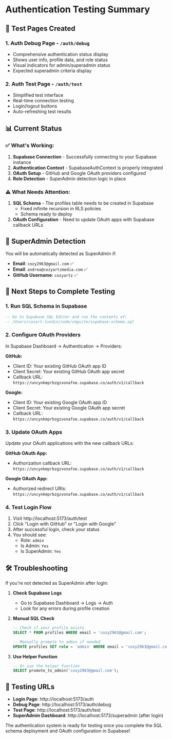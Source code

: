 # Authentication Testing Summary

## 🧪 Test Pages Created

### 1. **Auth Debug Page** - `/auth/debug`
- Comprehensive authentication status display
- Shows user info, profile data, and role status
- Visual indicators for admin/superadmin status
- Expected superadmin criteria display

### 2. **Auth Test Page** - `/auth/test`
- Simplified test interface
- Real-time connection testing
- Login/logout buttons
- Auto-refreshing test results

## 📊 Current Status

### ✅ What's Working:
1. **Supabase Connection** - Successfully connecting to your Supabase instance
2. **Authentication Context** - SupabaseAuthContext is properly integrated
3. **OAuth Setup** - GitHub and Google OAuth providers configured
4. **Role Detection** - SuperAdmin detection logic in place

### ⚠️ What Needs Attention:
1. **SQL Schema** - The profiles table needs to be created in Supabase
   - Fixed infinite recursion in RLS policies
   - Schema ready to deploy
2. **OAuth Configuration** - Need to update OAuth apps with Supabase callback URLs

## 🔑 SuperAdmin Detection

You will be automatically detected as SuperAdmin if:
- **Email**: `cozy2963@gmail.com` ✅
- **Email**: `andrea@cozyartzmedia.com` ✅
- **GitHub Username**: `cozyartz` ✅

## 📝 Next Steps to Complete Testing

### 1. Run SQL Schema in Supabase
```sql
-- Go to Supabase SQL Editor and run the contents of:
-- /Users/cozart-lundin/code/cmgsite/supabase-schema.sql
```

### 2. Configure OAuth Providers
In Supabase Dashboard → Authentication → Providers:

**GitHub:**
- Client ID: Your existing GitHub OAuth app ID
- Client Secret: Your existing GitHub OAuth app secret
- Callback URL: `https://uncynkmprbzgzvonafoe.supabase.co/auth/v1/callback`

**Google:**
- Client ID: Your existing Google OAuth app ID
- Client Secret: Your existing Google OAuth app secret
- Callback URL: `https://uncynkmprbzgzvonafoe.supabase.co/auth/v1/callback`

### 3. Update OAuth Apps
Update your OAuth applications with the new callback URLs:

**GitHub OAuth App:**
- Authorization callback URL: `https://uncynkmprbzgzvonafoe.supabase.co/auth/v1/callback`

**Google OAuth App:**
- Authorized redirect URIs: `https://uncynkmprbzgzvonafoe.supabase.co/auth/v1/callback`

### 4. Test Login Flow
1. Visit http://localhost:5173/auth/test
2. Click "Login with GitHub" or "Login with Google"
3. After successful login, check your status
4. You should see:
   - Role: `admin`
   - Is Admin: `Yes`
   - Is SuperAdmin: `Yes`

## 🛠️ Troubleshooting

If you're not detected as SuperAdmin after login:

1. **Check Supabase Logs**
   - Go to Supabase Dashboard → Logs → Auth
   - Look for any errors during profile creation

2. **Manual SQL Check**
   ```sql
   -- Check if your profile exists
   SELECT * FROM profiles WHERE email = 'cozy2963@gmail.com';
   
   -- Manually promote to admin if needed
   UPDATE profiles SET role = 'admin' WHERE email = 'cozy2963@gmail.com';
   ```

3. **Use Helper Function**
   ```sql
   -- Or use the helper function
   SELECT promote_to_admin('cozy2963@gmail.com');
   ```

## 🚀 Testing URLs

- **Login Page**: http://localhost:5173/auth
- **Debug Page**: http://localhost:5173/auth/debug
- **Test Page**: http://localhost:5173/auth/test
- **SuperAdmin Dashboard**: http://localhost:5173/superadmin (after login)

The authentication system is ready for testing once you complete the SQL schema deployment and OAuth configuration in Supabase!